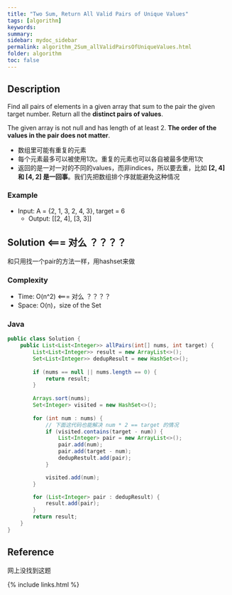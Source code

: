 ```yaml
---
title: "Two Sum, Return All Valid Pairs of Unique Values"
tags: [algorithm]
keywords:
summary:
sidebar: mydoc_sidebar
permalink: algorithm_2Sum_allValidPairsOfUniqueValues.html
folder: algorithm
toc: false
---
```


## Description
Find all pairs of elements in a given array that sum to the pair the given target number. 
Return all the **distinct pairs of values**.

The given array is not null and has length of at least 2. **The order of the values in the pair does not matter**.

* 数组里可能有重复的元素
* 每个元素最多可以被使用1次。重复的元素也可以各自被最多使用1次
* 返回的是一对一对的不同的values，而非indices，所以要去重，比如 **[2, 4] 和 [4, 2] 是一回事**。我们先把数组排个序就能避免这种情况

### Example
* Input: A = {2, 1, 3, 2, 4, 3}, target = 6
  * Output: [[2, 4], [3, 3]]

## Solution <=== 对么 ？？？？
和只用找一个pair的方法一样，用hashset来做

### Complexity
* Time: O(n^2) <=== 对么 ？？？？
* Space: O(n)，size of the Set

### Java
```java
public class Solution {
    public List<List<Integer>> allPairs(int[] nums, int target) {
        List<List<Integer>> result = new ArrayList<>();
        Set<List<Integer>> dedupResult = new HashSet<>();
        
        if (nums == null || nums.length == 0) {
            return result;
        }
        
        Arrays.sort(nums);
        Set<Integer> visited = new HashSet<>();
        
        for (int num : nums) {
            // 下面这代码也能解决 num * 2 == target 的情况
            if (visited.contains(target - num)) {
                List<Integer> pair = new ArrayList<>();
                pair.add(num);
                pair.add(target - num);
                dedupRestult.add(pair);
            }

            visited.add(num);
        }

        for (List<Integer> pair : dedupResult) {
            result.add(pair);
        }
        return result;
    }
}
```

## Reference
网上没找到这题

{% include links.html %}

